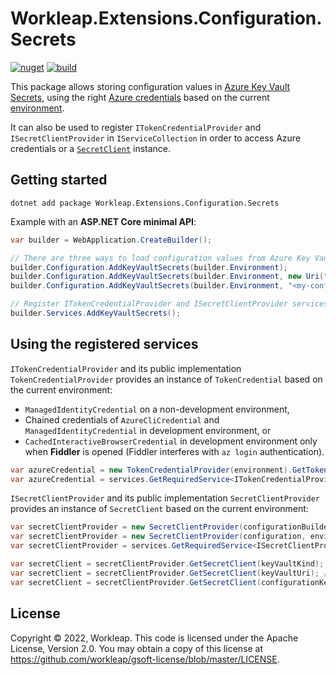# Workleap.Extensions.Configuration.Secrets

[![nuget](https://img.shields.io/nuget/v/Workleap.Extensions.Configuration.Secrets.svg?logo=nuget)](https://www.nuget.org/packages/Workleap.Extensions.Configuration.Secrets/)
[![build](https://img.shields.io/github/actions/workflow/status/workleap/wl-extensions-configuration-secrets/publish.yml?logo=github)](https://github.com/workleap/wl-extensions-configuration-secrets/actions/workflows/publish.yml)

This package allows storing configuration values in [Azure Key Vault Secrets](https://docs.microsoft.com/en-us/dotnet/api/overview/azure/extensions.aspnetcore.configuration.secrets-readme),
using the right [Azure credentials](https://docs.microsoft.com/en-us/dotnet/api/overview/azure/identity-readme#credential-classes) based on the current [environment](https://docs.microsoft.com/en-us/dotnet/core/extensions/generic-host#ihostenvironment).

It can also be used to register `ITokenCredentialProvider` and `ISecretClientProvider` in `IServiceCollection` in order to access Azure credentials or a [`SecretClient`](https://docs.microsoft.com/en-us/dotnet/api/azure.security.keyvault.secrets.secretclient?view=azure-dotnet) instance.


## Getting started

```
dotnet add package Workleap.Extensions.Configuration.Secrets
```

Example with an **ASP.NET Core minimal API**:

```csharp
var builder = WebApplication.CreateBuilder();

// There are three ways to load configuration values from Azure Key Vault:
builder.Configuration.AddKeyVaultSecrets(builder.Environment);
builder.Configuration.AddKeyVaultSecrets(builder.Environment, new Uri("<my-key-vault-url>"));
builder.Configuration.AddKeyVaultSecrets(builder.Environment, "<my-configuration-key>");

// Register ITokenCredentialProvider and ISecretClientProvider services (optional)
builder.Services.AddKeyVaultSecrets();
```


## Using the registered services

`ITokenCredentialProvider` and its public implementation `TokenCredentialProvider` provides an instance of `TokenCredential`  based on the current environment:
* `ManagedIdentityCredential` on a non-development environment,
* Chained credentials of `AzureCliCredential` and `ManagedIdentityCredential` in development environment, or
* `CachedInteractiveBrowserCredential` in development environment only when **Fiddler** is opened (Fiddler interferes with `az login` authentication).

```csharp
var azureCredential = new TokenCredentialProvider(environment).GetTokenCredential(); // or
var azureCredential = services.GetRequiredService<ITokenCredentialProvider>().GetTokenCredential();
```

`ISecretClientProvider` and its public implementation `SecretClientProvider` provides an instance of `SecretClient` based on the current environment:

```csharp
var secretClientProvider = new SecretClientProvider(configurationBuilder, environment); // or
var secretClientProvider = new SecretClientProvider(configuration, environment); // or
var secretClientProvider = services.GetRequiredService<ISecretClientProvider>();
```

```csharp
var secretClient = secretClientProvider.GetSecretClient(keyVaultKind); // or
var secretClient = secretClientProvider.GetSecretClient(keyVaultUri); // or
var secretClient = secretClientProvider.GetSecretClient(configurationKey);
```


## License

Copyright © 2022, Workleap. This code is licensed under the Apache License, Version 2.0. You may obtain a copy of this license at https://github.com/workleap/gsoft-license/blob/master/LICENSE.
